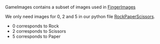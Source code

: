 GameImages contains a subset of images used in [FingerImages](https://github.com/RishPoria/RockPaperScissors/tree/main/FinalProject/FingerImages)  

We only need images for 0, 2 and 5 in our python file [RockPaperScissors](https://github.com/RishPoria/RockPaperScissors/blob/main/FinalProject/RockPaperScissors.py).  

- 0 corresponds to Rock
- 2 corresponds to Scissors 
- 5 corresponds to Paper
